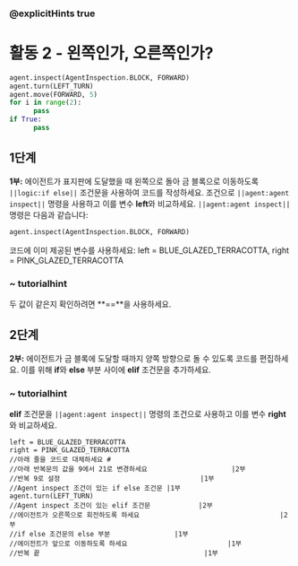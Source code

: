 ### @explicitHints true
 
# 활동 2 - 왼쪽인가, 오른쪽인가?

```python
agent.inspect(AgentInspection.BLOCK, FORWARD)
agent.turn(LEFT_TURN)
agent.move(FORWARD, 5)
for i in range(2):
      pass
if True:
      pass
```

## 1단계
**1부:** 에이전트가 표지판에 도달했을 때 왼쪽으로 돌아 금 블록으로 이동하도록 `||logic:if else||` 조건문을 사용하여 코드를 작성하세요. 조건으로 `||agent:agent inspect||` 명령을 사용하고 이를 변수 **left**와 비교하세요.
`||agent:agent inspect||` 명령은 다음과 같습니다:
```python
agent.inspect(AgentInspection.BLOCK, FORWARD)
```
코드에 이미 제공된 변수를 사용하세요: left = BLUE_GLAZED_TERRACOTTA, right = PINK_GLAZED_TERRACOTTA
### ~ tutorialhint 
두 값이 같은지 확인하려면 **==**을 사용하세요.

## 2단계
**2부:** 에이전트가 금 블록에 도달할 때까지 양쪽 방향으로 돌 수 있도록 코드를 편집하세요. 이를 위해 **if**와 **else** 부분 사이에 **elif**
조건문을 추가하세요.
### ~ tutorialhint 
**elif** 조건문을 `||agent:agent inspect||` 명령의
조건으로 사용하고 이를 변수 **right**와 비교하세요.

```template
left = BLUE_GLAZED_TERRACOTTA
right = PINK_GLAZED_TERRACOTTA
//아래 줄을 코드로 대체하세요 #
//아래 반복문의 값을 9에서 21로 변경하세요                     |2부
//반복 9로 설정                                   |1부
//Agent inspect 조건이 있는 if else 조건문 |1부
agent.turn(LEFT_TURN)
//Agent inspect 조건이 있는 elif 조건문            |2부
//에이전트가 오른쪽으로 회전하도록 하세요                                   |2부
//if else 조건문의 else 부분                |1부
//에이전트가 앞으로 이동하도록 하세요                         |1부
//반복 끝                                         |1부
```